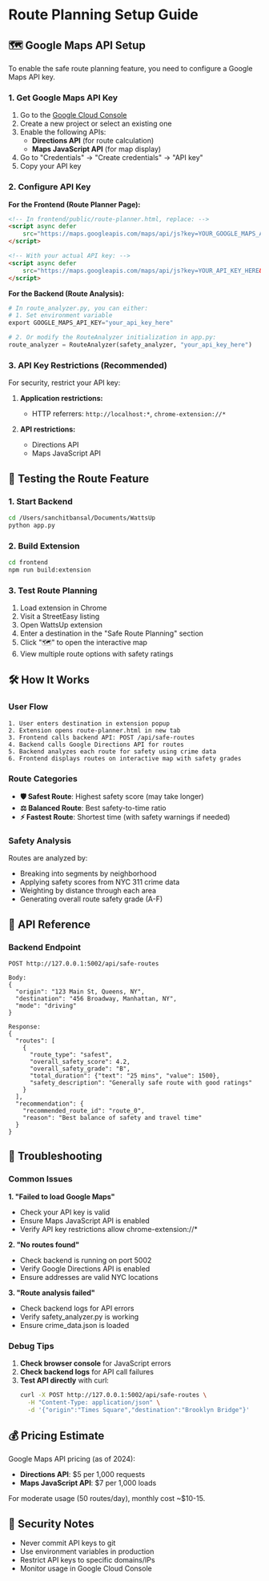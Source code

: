 # Route Planning Setup Guide

## 🗺️ Google Maps API Setup

To enable the safe route planning feature, you need to configure a Google Maps API key.

### 1. Get Google Maps API Key

1. Go to the [Google Cloud Console](https://console.cloud.google.com/)
2. Create a new project or select an existing one
3. Enable the following APIs:
   - **Directions API** (for route calculation)
   - **Maps JavaScript API** (for map display)
4. Go to "Credentials" → "Create credentials" → "API key"
5. Copy your API key

### 2. Configure API Key

**For the Frontend (Route Planner Page):**
```html
<!-- In frontend/public/route-planner.html, replace: -->
<script async defer 
    src="https://maps.googleapis.com/maps/api/js?key=YOUR_GOOGLE_MAPS_API_KEY&callback=initializeMap">
</script>

<!-- With your actual API key: -->
<script async defer 
    src="https://maps.googleapis.com/maps/api/js?key=YOUR_API_KEY_HERE&callback=initializeMap">
</script>
```

**For the Backend (Route Analysis):**
```python
# In route_analyzer.py, you can either:
# 1. Set environment variable
export GOOGLE_MAPS_API_KEY="your_api_key_here"

# 2. Or modify the RouteAnalyzer initialization in app.py:
route_analyzer = RouteAnalyzer(safety_analyzer, "your_api_key_here")
```

### 3. API Key Restrictions (Recommended)

For security, restrict your API key:

1. **Application restrictions:**
   - HTTP referrers: `http://localhost:*`, `chrome-extension://*`

2. **API restrictions:**
   - Directions API
   - Maps JavaScript API

## 🚀 Testing the Route Feature

### 1. Start Backend
```bash
cd /Users/sanchitbansal/Documents/WattsUp
python app.py
```

### 2. Build Extension
```bash
cd frontend
npm run build:extension
```

### 3. Test Route Planning

1. Load extension in Chrome
2. Visit a StreetEasy listing
3. Open WattsUp extension
4. Enter a destination in the "Safe Route Planning" section
5. Click "🗺️" to open the interactive map
6. View multiple route options with safety ratings

## 🛠️ How It Works

### User Flow
```
1. User enters destination in extension popup
2. Extension opens route-planner.html in new tab
3. Frontend calls backend API: POST /api/safe-routes
4. Backend calls Google Directions API for routes
5. Backend analyzes each route for safety using crime data
6. Frontend displays routes on interactive map with safety grades
```

### Route Categories
- **🛡️ Safest Route**: Highest safety score (may take longer)
- **⚖️ Balanced Route**: Best safety-to-time ratio
- **⚡ Fastest Route**: Shortest time (with safety warnings if needed)

### Safety Analysis
Routes are analyzed by:
- Breaking into segments by neighborhood
- Applying safety scores from NYC 311 crime data
- Weighting by distance through each area
- Generating overall route safety grade (A-F)

## 🔧 API Reference

### Backend Endpoint
```
POST http://127.0.0.1:5002/api/safe-routes

Body:
{
  "origin": "123 Main St, Queens, NY",
  "destination": "456 Broadway, Manhattan, NY", 
  "mode": "driving"
}

Response:
{
  "routes": [
    {
      "route_type": "safest",
      "overall_safety_score": 4.2,
      "overall_safety_grade": "B",
      "total_duration": {"text": "25 mins", "value": 1500},
      "safety_description": "Generally safe route with good ratings"
    }
  ],
  "recommendation": {
    "recommended_route_id": "route_0",
    "reason": "Best balance of safety and travel time"
  }
}
```

## 🐛 Troubleshooting

### Common Issues

**1. "Failed to load Google Maps"**
- Check your API key is valid
- Ensure Maps JavaScript API is enabled
- Verify API key restrictions allow chrome-extension://*

**2. "No routes found"**
- Check backend is running on port 5002
- Verify Google Directions API is enabled
- Ensure addresses are valid NYC locations

**3. "Route analysis failed"**
- Check backend logs for API errors
- Verify safety_analyzer.py is working
- Ensure crime_data.json is loaded

### Debug Tips

1. **Check browser console** for JavaScript errors
2. **Check backend logs** for API call failures
3. **Test API directly** with curl:
   ```bash
   curl -X POST http://127.0.0.1:5002/api/safe-routes \
     -H "Content-Type: application/json" \
     -d '{"origin":"Times Square","destination":"Brooklyn Bridge"}'
   ```

## 💰 Pricing Estimate

Google Maps API pricing (as of 2024):
- **Directions API**: $5 per 1,000 requests
- **Maps JavaScript API**: $7 per 1,000 loads

For moderate usage (50 routes/day), monthly cost ~$10-15.

## 🔐 Security Notes

- Never commit API keys to git
- Use environment variables in production
- Restrict API keys to specific domains/IPs
- Monitor usage in Google Cloud Console 